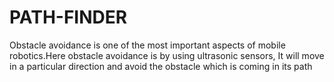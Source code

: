 # PATH-FINDER
Obstacle avoidance is one of the most important aspects of mobile robotics.Here obstacle avoidance is  by  using ultrasonic sensors, 
It will move in a particular direction and avoid the obstacle which is coming in its path
